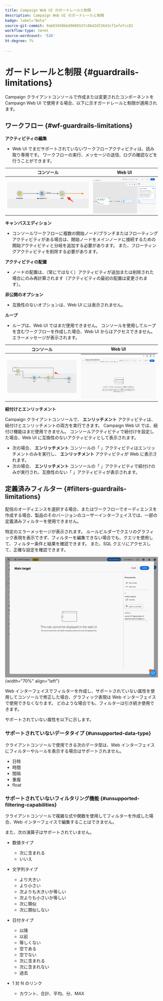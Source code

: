 ```yaml
---
title: Campaign Web UI のガードレールと制限
description: Campaign Web UI のガードレールと制限
badge: label="Beta"
source-git-commit: 9ab03458bbd9606537c0b42d72643cf1efefcc81
workflow-type: tm+mt
source-wordcount: '526'
ht-degree: 7%

---
```



# ガードレールと制限 {#guardrails-limitations}

Campaign クライアントコンソールで作成または変更されたコンポーネントを Campaign Web UI で使用する場合、以下に示すガードレールと制限が適用されます。

## ワークフロー {#wf-guardrails-limitations}

**アクティビティの編集**

* Web UI でまだサポートされていないワークフローアクティビティは、読み取り専用です。 ワークフローの実行、メッセージの送信、ログの確認などを行うことができます。

| コンソール | Web UI |
| --- | --- |
| ![](assets/limitations-activities-console.png) | ![](assets/limitations-activities-web.png) |

**キャンバスエディション**

* コンソールワークフローに複数の開始ノード/ブランチまたはフローティングアクティビティがある場合は、開始ノードをメインノードに接続するための開始アクティビティと分岐を追加する必要があります。 また、フローティングアクティビティを削除する必要があります。

**アクティビティの配置**

* ノードの配置は、（常にではなく）アクティビティが追加または削除された場合にのみ再計算されます（アクティビティの最初の配置は変更されます）。

**非公開のオプション**

* 互換性のないオプションは、Web UI には表示されません。

**ループ**

* ループは、Web UI ではまだ使用できません。 コンソールを使用してループを含むワークフローを作成した場合、Web UI からはアクセスできません。 エラーメッセージが表示されます。

| コンソール | Web UI |
| --- | --- |
| ![](assets/limitations-loops-console.png) | ![](assets/limitations-loops-web.png) |

**紐付けとエンリッチメント**

Campaign クライアントコンソールで、 **エンリッチメント** アクティビティは、紐付けとエンリッチメントの両方を実行できます。 Campaign Web UI では、紐付け機能はまだ使用できません。 コンソールアクティビティで紐付けを設定した場合、Web UI に互換性のないアクティビティとして表示されます。

* 次の場合、 **エンリッチメント** コンソールの「 」アクティビティはエンリッチメントのみを実行し、 **エンリッチメント** アクティビティが Web に表示されます。
* 次の場合、 **エンリッチメント** コンソールの「 」アクティビティで紐付けのみが実行され、互換性のない「 」アクティビティが表示されます。

## 定義済みフィルター {#filters-guardrails-limitations}

配信のオーディエンスを選択する場合、またはワークフローでオーディエンスを作成する場合、製品のそのバージョンのユーザーインターフェイスでは、一部の定義済みフィルターを使用できません。

特定のエラーメッセージが表示されます。 ルールビルダーでクエリのグラフィック表現を表示できず、フィルターを編集できない場合でも、クエリを使用して、フィルター条件と結果を確認できます。 また、SQL クエリにアクセスして、正確な設定を確認できます。

![](assets/filter-unavailable.png){width="70%" align="left"}


Web インターフェイスでフィルターを作成し、サポートされていない属性を使用してコンソールで修正した場合、グラフィック表現は Web インターフェイスで使用できなくなります。 どのような場合でも、フィルターは引き続き使用できます。

サポートされていない属性を以下に示します。

### サポートされていないデータタイプ {#unsupported-data-type}

クライアントコンソールで使用できる次のデータ型は、Web インターフェイスにフィルターやルールを表示する場合はサポートされません。

* 日時
* 時間
* 間隔
* 重複
* float

### サポートされていないフィルタリング機能 {#unsupported-filtering-capabilities}

クライアントコンソールで複雑な式や関数を使用してフィルターを作成した場合、Web インターフェイスで編集することはできません。

また、次の演算子はサポートされていません。

* 数値タイプ
   * 次に含まれる
   * いいえ

* 文字列タイプ
   * より大きい
   * より小さい
   * 次よりも大きいか等しい
   * 次よりも小さいか等しい
   * 次に類似
   * 次に類似しない

* 日付タイプ
   * 以降
   * 以前
   * 等しくない
   * 空である
   * 空でない
   * 次に含まれる
   * 次に含まれない
   * 過去

* 1 対 N のリンク
   * カウント、合計、平均、分、MAX